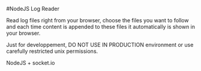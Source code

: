 #NodeJS Log Reader

Read log files right from your browser, choose the files you want to follow and each time content is appended to these files it automatically is shown in your browser.

Just for developpement, DO NOT USE IN PRODUCTION environment or use carefully restricted unix permissions.

NodeJS + socket.io